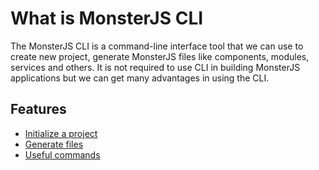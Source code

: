 # What is MonsterJS CLI

The MonsterJS CLI is a command-line interface tool that we can use to create new project, generate MonsterJS files like components, modules, services and others.
It is not required to use CLI in building MonsterJS applications but we can get many advantages in using the CLI.

## Features

* [Initialize a project](/cli/create-application)
* [Generate files](/cli/generate-command)
* [Useful commands](/cli/useful-command)
